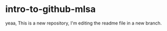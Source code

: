 # intro-to-github-mlsa
yeaa, This is a new repository, I'm editing the readme file in a new branch.
